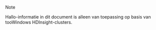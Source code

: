 > [!NOTE]
> Hallo-informatie in dit document is alleen van toepassing op basis van tooWindows HDInsight-clusters.
> 
> 

